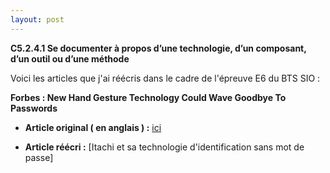 ```yaml
---
layout: post
---
```


__C5.2.4.1 Se documenter à propos d’une technologie, d’un composant, d’un outil ou d’une méthode__


Voici les articles que j'ai réécris dans le cadre de l'épreuve E6 du BTS SIO :

__Forbes : New Hand Gesture Technology Could Wave Goodbye To Passwords__

- __Article original ( en anglais ) :__ [ici](https://www.forbes.com/sites/daveywinder/2019/09/09/exclusive-new-hand-gesture-technology-could-wave-goodbye-to-passwords/)

- __Article réécri :__ [Itachi et sa technologie d'identification sans mot de passe]
